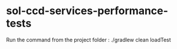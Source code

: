 # sol-ccd-services-performance-tests

Run the command from the project folder : ./gradlew clean loadTest